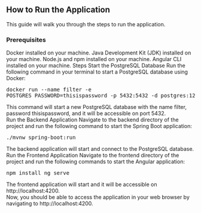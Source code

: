 ## How to Run the Application
This guide will walk you through the steps to run the application.  
### Prerequisites
Docker installed on your machine.
Java Development Kit (JDK) installed on your machine.
Node.js and npm installed on your machine.
Angular CLI installed on your machine.
Steps
Start the PostgreSQL Database  Run the following command in your terminal to start a PostgreSQL database using Docker:  <pre>docker run --name filter -e POSTGRES_PASSWORD=thisispassword -p 5432:5432 -d postgres:12.0 </pre> This command will start a new PostgreSQL database with the name filter, password thisispassword, and it will be accessible on port 5432.  
Run the Backend Application  Navigate to the backend directory of the project and run the following command to start the Spring Boot application:  <pre>./mvnw spring-boot:run </pre> The backend application will start and connect to the PostgreSQL database.  
Run the Frontend Application  Navigate to the frontend directory of the project and run the following commands to start the Angular application:  <pre>npm install ng serve </pre> The frontend application will start and it will be accessible on http://localhost:4200.  
Now, you should be able to access the application in your web browser by navigating to http://localhost:4200.

